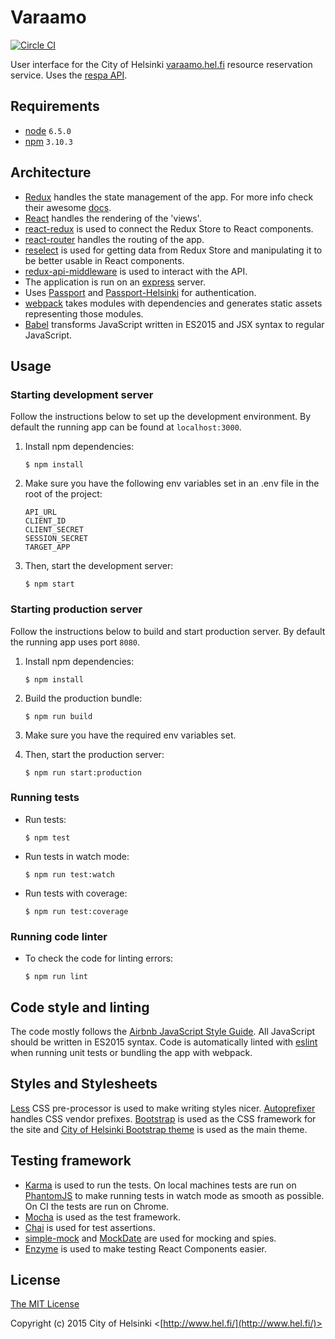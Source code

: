 Varaamo
=======

[![Circle CI](https://circleci.com/gh/City-of-Helsinki/varaamo.svg?style=svg)](https://circleci.com/gh/City-of-Helsinki/varaamo)

User interface for the City of Helsinki [varaamo.hel.fi](https://varaamo.hel.fi/) resource reservation service. Uses the [respa API](http://api.hel.fi/respa/v1/).

Requirements
------------

- [node](http://nodejs.org/) `6.5.0`
- [npm](https://www.npmjs.com/) `3.10.3`

Architecture
------------

- [Redux](https://github.com/reactjs/redux) handles the state management of the app. For more info check their awesome [docs](http://redux.js.org/).
- [React](https://facebook.github.io/react/) handles the rendering of the 'views'.
- [react-redux](https://github.com/reactjs/react-redux) is used to connect the Redux Store to React components.
- [react-router](https://github.com/ReactTraining/react-router) handles the routing of the app.
- [reselect](https://github.com/reactjs/reselect) is used for getting data from Redux Store and manipulating it to be better usable in React components.
- [redux-api-middleware](https://github.com/agraboso/redux-api-middleware) is used to interact with the API.
- The application is run on an [express](http://expressjs.com/) server.
- Uses [Passport](https://github.com/jaredhanson/passport) and [Passport-Helsinki](https://github.com/City-of-Helsinki/passport-helsinki) for authentication.
- [webpack](https://webpack.github.io/) takes modules with dependencies and generates static assets representing those modules.
- [Babel](https://babeljs.io/) transforms JavaScript written in ES2015 and JSX syntax to regular JavaScript.

Usage
-----

### Starting development server

Follow the instructions below to set up the development environment.
By default the running app can be found at `localhost:3000`.

1. Install npm dependencies:

    ```
    $ npm install
    ```

2. Make sure you have the following env variables set in an .env file in the root of the project:

    ```
    API_URL
    CLIENT_ID
    CLIENT_SECRET
    SESSION_SECRET
    TARGET_APP
    ```

3. Then, start the development server:

    ```
    $ npm start
    ```

### Starting production server

Follow the instructions below to build and start production server.
By default the running app uses port `8080`.

1. Install npm dependencies:

    ```
    $ npm install
    ```

2. Build the production bundle:

    ```
    $ npm run build
    ```

3. Make sure you have the required env variables set.

4. Then, start the production server:

    ```
    $ npm run start:production
    ```

### Running tests

- Run tests:

    ```
    $ npm test
    ```

- Run tests in watch mode:

    ```
    $ npm run test:watch
    ```

- Run tests with coverage:

    ```
    $ npm run test:coverage
    ```

### Running code linter

- To check the code for linting errors:

    ```
    $ npm run lint
    ```

Code style and linting
----------------------

The code mostly follows the [Airbnb JavaScript Style Guide](https://github.com/airbnb/javascript).
All JavaScript should be written in ES2015 syntax.
Code is automatically linted with [eslint](http://eslint.org/) when running unit tests or bundling the app with webpack.

Styles and Stylesheets
----------------------

[Less](http://lesscss.org/) CSS pre-processor is used to make writing styles nicer. [Autoprefixer](https://github.com/postcss/autoprefixer) handles CSS vendor prefixes.
[Bootstrap](http://getbootstrap.com/) is used as the CSS framework for the site and [City of Helsinki Bootstrap theme](http://terotic.github.io/bootstrap-hel-fi/) is used as the main theme.

Testing framework
-----------------

- [Karma](http://karma-runner.github.io/0.13/index.html) is used to run the tests. On local machines tests are run on [PhantomJS](http://phantomjs.org/) to make running tests in watch mode as smooth as possible. On CI the tests are run on Chrome.
- [Mocha](https://mochajs.org/) is used as the test framework.
- [Chai](http://chaijs.com/) is used for test assertions.
- [simple-mock](https://github.com/jupiter/simple-mock) and [MockDate](https://github.com/boblauer/MockDate) are used for mocking and spies.
- [Enzyme](https://github.com/airbnb/enzyme) is used to make testing React Components easier.

License
-------

[The MIT License](http://opensource.org/licenses/MIT)

Copyright (c) 2015 City of Helsinki <[http://www.hel.fi/](http://www.hel.fi/)>
